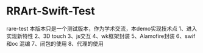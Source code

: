 # RRArt-Swift-Test
rare-test
本版本只是一个测试版本，作为学术交流，本demo实现技术点
1、进入实现新特性
2、3D touch
3、js交互
4、wk框架封装
5、Alamofire封装
6、swif 和oc 混编
7、闭包的使用
8、代理的使用